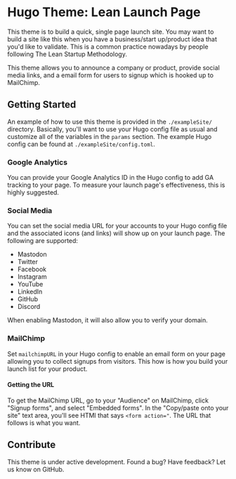 # Hugo Theme: Lean Launch Page

This theme is to build a quick, single page launch site. You may want to build a site like this when you have a business/start up/product idea that you'd like to validate. This is a common practice nowadays by people following The Lean Startup Methodology.

This theme allows you to announce a company or product, provide social media links, and a email form for users to signup which is hooked up to MailChimp.

## Getting Started

An example of how to use this theme is provided in the `./exampleSite/` directory. Basically, you'll want to use your Hugo config file as usual and customize all of the variables in the `params` section. The example Hugo config can be found at `./exampleSite/config.toml`.

### Google Analytics

You can provide your Google Analytics ID in the Hugo config to add GA tracking to your page. To measure your launch page's effectiveness, this is highly suggested.

### Social Media

You can set the social media URL for your accounts to your Hugo config file and the associated icons (and links) will show up on your launch page.
The following are supported:
- Mastodon
- Twitter
- Facebook
- Instagram
- YouTube
- LinkedIn
- GitHub
- Discord

When enabling Mastodon, it will also allow you to verify your domain.

### MailChimp

Set `mailchimpURL` in your Hugo config to enable an email form on your page allowing you to collect signups from visitors. This how is how you build your launch list for your product.

#### Getting the URL

To get the MailChimp URL, go to your "Audience" on MailChimp, click "Signup forms", and select "Embedded forms". In the "Copy/paste onto your site" text area, you'll see HTMl that says `<form action="`. The URL that follows is what you want.

## Contribute

This theme is under active development. Found a bug? Have feedback? Let us know on GitHub.
